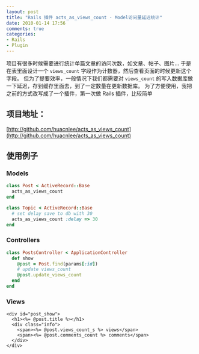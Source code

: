 ```yaml
---
layout: post
title: "Rails 插件 acts_as_views_count - Model访问量延迟统计"
date: 2010-01-14 17:56
comments: true
categories:
- Rails
- Plugin
---
```

项目有很多时候需要进行统计单篇文章的访问次数，如文章、帖子、图片...
于是在表里面设计一个 `views_count` 字段作为计数器，然后查看页面的时候更新这个字段。
但为了提要效率，一般情况下我们都需要对 `views_count` 的写入数据库做一下延迟，存到缓存里面去，到了一定数量在更新数据库。
为了方便使用，我把之前的方式改写成了一个插件，第一次做 Rails 插件，比较简单

## 项目地址：

[http://github.com/huacnlee/acts_as_views_count](http://github.com/huacnlee/acts_as_views_count)

## 使用例子
<!-- more -->

### Models

```ruby
class Post < ActiveRecord::Base
  acts_as_views_count
end

class Topic < ActiveRecord::Base
  # set delay save to db with 30
  acts_as_views_count :delay => 30
end
```

### Controllers

```ruby
class PostsController < ApplicationController
  def show
    @post = Post.find(params[:id])
    # update views_count
    @post.update_views_count
  end
end
```


### Views

```erb
<div id="post_show">
  <h1><%= @post.title %></h1>
  <div class="info">
    <span><%= @post.views_count_s %> views</span>
    <span><%= @post.comments_count %> comments</span>
  </div>
</div>
```
